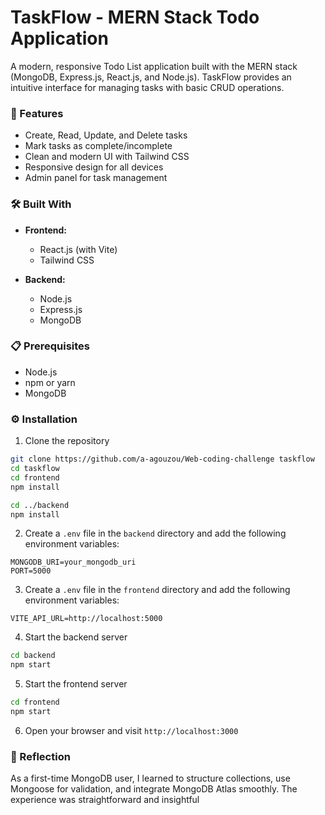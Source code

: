 # TaskFlow - MERN Stack Todo Application

A modern, responsive Todo List application built with the MERN stack (MongoDB, Express.js, React.js, and Node.js). TaskFlow provides an intuitive interface for managing tasks with basic CRUD operations.

### 🎯 Features
- Create, Read, Update, and Delete tasks
- Mark tasks as complete/incomplete
- Clean and modern UI with Tailwind CSS
- Responsive design for all devices
- Admin panel for task management

### 🛠️ Built With
- **Frontend:**
  - React.js (with Vite)
  - Tailwind CSS
  
- **Backend:**
  - Node.js
  - Express.js
  - MongoDB

### 📋 Prerequisites
- Node.js
- npm or yarn
- MongoDB

### ⚙️ Installation

1. Clone the repository
```bash
git clone https://github.com/a-agouzou/Web-coding-challenge taskflow
cd taskflow
cd frontend
npm install

cd ../backend
npm install

```

2. Create a `.env` file in the `backend` directory and add the following environment variables:
```
MONGODB_URI=your_mongodb_uri
PORT=5000
```

3. Create a `.env` file in the `frontend` directory and add the following environment variables:
```
VITE_API_URL=http://localhost:5000
```

4. Start the backend server
```bash
cd backend
npm start
```

5. Start the frontend server
```bash
cd frontend
npm start
```

6. Open your browser and visit `http://localhost:3000`

### 💭 Reflection
As a first-time MongoDB user, I learned to structure collections, use Mongoose for validation, and integrate MongoDB Atlas smoothly. The experience was straightforward and insightful